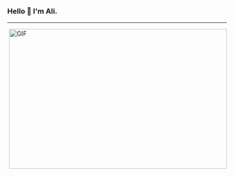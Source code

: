 ### Hello 👋 I'm Ali.
<hr>
<img align="right" alt="GIF" src="https://media.giphy.com/media/iIqmM5tTjmpOB9mpbn/giphy.gif" width="500" height="320" />
<!--
**sayarali/sayarali** is a ✨ _special_ ✨ repository because its `README.md` (this file) appears on your GitHub profile.

Here are some ideas to get you started:

- 🔭 I’m currently working on ...
- 🌱 I’m currently learning ...
- 👯 I’m looking to collaborate on ...
- 🤔 I’m looking for help with ...
- 💬 Ask me about ...
- 📫 How to reach me: ...
- 😄 Pronouns: ...
- ⚡ Fun fact: ...
-->
